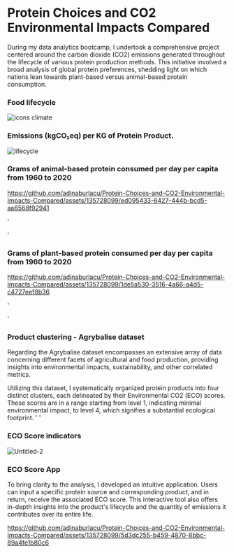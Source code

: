 # Protein Choices and CO2 Environmental Impacts Compared


During my data analytics bootcamp, I undertook a comprehensive project centered around the carbon dioxide (CO2) emissions generated throughout the lifecycle of various protein production methods. This initiative involved a broad analysis of global protein preferences, shedding light on which nations lean towards plant-based versus animal-based protein consumption. 


### Food lifecycle 
![icons climate](https://github.com/adinaburlacu/Protein-Choices-and-CO2-Environmental-Impacts-Compared/assets/135728099/5ffce161-4edc-4752-8b60-4d84136bb331)


### Emissions (kgCO₂eq) per KG of Protein Product. 
![lifecycle](https://github.com/adinaburlacu/Protein-Choices-and-CO2-Environmental-Impacts-Compared/assets/135728099/1e0b545f-e599-4978-8b63-f43e9d9d6b94)

### Grams of animal-based protein consumed per day per capita from 1960 to 2020
https://github.com/adinaburlacu/Protein-Choices-and-CO2-Environmental-Impacts-Compared/assets/135728099/ed095433-6427-444b-bcd5-aa6568f92941

'

'
### Grams of plant-based protein consumed per day per capita from 1960 to 2020

https://github.com/adinaburlacu/Protein-Choices-and-CO2-Environmental-Impacts-Compared/assets/135728099/1de5a530-3516-4a66-a4d5-c4727eef8b36

'

'

### Product clustering - Agrybalise dataset 

Regarding the Agrybalise dataset encompasses an extensive array of data concerning different facets of agricultural and food production, providing insights into environmental impacts, sustainability, and other correlated metrics. 


Utilizing this dataset, I systematically organized protein products into four distinct clusters, each delineated by their Environmental CO2 (ECO) scores. These scores are in a range starting from level 1, indicating minimal environmental impact, to level 4, which signifies a substantial ecological footprint.
'
'

### ECO Score indicators
![Untitled-2](https://github.com/adinaburlacu/Protein-Choices-and-CO2-Environmental-Impacts-Compared/assets/135728099/f802f214-4964-47d6-a30a-eafe254da4ed)


### ECO Score App
To bring clarity to the analysis, I developed an intuitive application. Users can input a specific protein source and corresponding product, and in return, receive the associated ECO score. This interactive tool also offers in-depth insights into the product's lifecycle and the quantity of emissions it contributes over its entire life.





https://github.com/adinaburlacu/Protein-Choices-and-CO2-Environmental-Impacts-Compared/assets/135728099/5d3dc255-b459-4870-8bbc-89a4fe1b80c6


